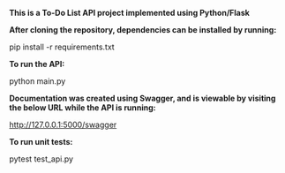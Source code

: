 __This is a To-Do List API project implemented using Python/Flask__

__After cloning the repository, dependencies can be installed by running:__

pip install -r requirements.txt

__To run the API:__

python main.py

__Documentation was created using Swagger, and is viewable by visiting the below URL while the API is running:__

http://127.0.0.1:5000/swagger

__To run unit tests:__

pytest test_api.py
